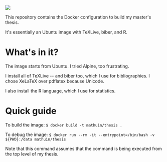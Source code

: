 [![](https://images.microbadger.com/badges/version/mathuin/thesis.svg)](http://microbadger.com/#/images/mathuin/thesis "Get your own version badge on microbadger.com")

This repository contains the Docker configuration to build my master's thesis.

It's essentially an Ubuntu image with TeXLive, biber, and R.

# What's in it?

The image starts from Ubuntu.  I tried Alpine, too frustrating.

I install all of TeXLive -- and biber too, which I use for bibliographies.  I chose XeLaTeX over pdflatex because Unicode.

I also install the R language, which I use for statistics.

# Quick guide

To build the image:
`$ docker build -t mathuin/thesis .`

To debug the image:
`$ docker run --rm -it --entrypoint=/bin/bash -v ${PWD}:/data mathuin/thesis`

Note that this command assumes that the command is being executed from the top level of my thesis.

